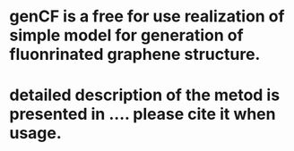 # genCF is a free for use realization of simple model for generation of fluonrinated graphene structure.
# detailed description of the metod is presented in .... please cite it when usage.
